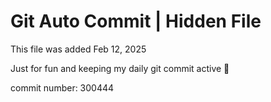 # Git Auto Commit | Hidden File

This file was added Feb 12, 2025

Just for fun and keeping my daily git commit active 🤪

commit number: 300444
